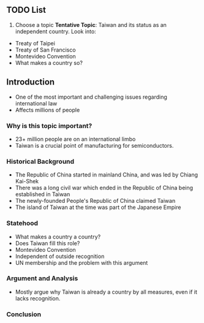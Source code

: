 ## TODO List
1. Choose a topic
**Tentative Topic**: Taiwan and its status as an independent country.
Look into:
- Treaty of Taipei
- Treaty of San Francisco
- Montevideo Convention
- What makes a country so?

## Introduction
- One of the most important and challenging issues regarding international law
- Affects millions of people

### Why is this topic important?
- 23+ million people are on an international limbo
- Taiwan is a crucial point of manufacturing for semiconductors.

### Historical Background
- The Republic of China started in mainland China, and was led by Chiang Kai-Shek
- There was a long civil war which ended in the Republic of China being established in Taiwan
- The newly-founded People's Republic of China claimed Taiwan
- The island of Taiwan at the time was part of the Japanese Empire

### Statehood
- What makes a country a country?
- Does Taiwan fill this role?
- Montevideo Convention
- Independent of outside recognition
- UN membership and the problem with this argument 
### Argument and Analysis
- Mostly argue why Taiwan is already a country by all measures, even if it lacks recognition.

### Conclusion
